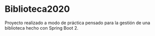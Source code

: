 # Biblioteca2020
Proyecto realizado a modo de práctica pensado para la gestión de una biblioteca hecho con Spring Boot 2.
